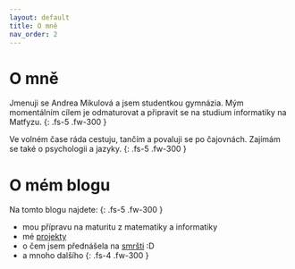 ```yaml
---
layout: default
title: O mně
nav_order: 2
---
```


# O mně

Jmenuji se Andrea Mikulová a jsem studentkou gymnázia. Mým momentálním cílem je odmaturovat a připravit se na studium informatiky na Matfyzu.
{: .fs-5 .fw-300 }

Ve volném čase ráda cestuju, tančím a povaluji se po čajovnách. Zajímám se také o psychologii a jazyky.
{: .fs-5 .fw-300 }



# O mém blogu

Na tomto blogu najdete:
{: .fs-5 .fw-300 }
- mou přípravu na maturitu z matematiky a informatiky
- mé [projekty](/pages/projects)
- o čem jsem přednášela na [smršti](https://ksp.mff.cuni.cz/akce/smrst/2022/) :D
- a mnoho dalšího
{: .fs-4 .fw-300 }

